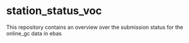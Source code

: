 # station_status_voc
This repository contains an overview over the submission status for the online_gc data in ebas
